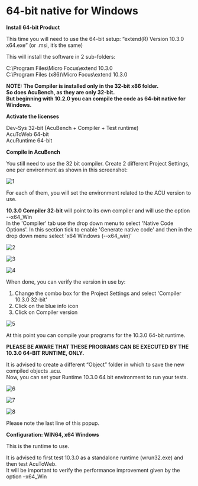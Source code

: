 # 64-bit native for Windows

**Install 64-bit Product**

This time you will need to use the 64-bit setup: “extend(R) Version 10.3.0 x64.exe” (or .msi, it’s the same)

This will install the software in 2 sub-folders:  

C:\Program Files\Micro Focus\extend 10.3.0  
C:\Program Files (x86)\Micro Focus\extend 10.3.0   

**NOTE: The Compiler is installed only in the 32-bit x86 folder.  
So does AcuBench, as they are only 32-bit.  
But beginning with 10.2.0 you can compile the code as 64-bit native for Windows.**  


**Activate the licenses**

Dev-Sys 32-bit (AcuBench + Compiler + Test runtime)  
AcuToWeb 64-bit  
AcuRuntime 64-bit  


**Compile in AcuBench**

You still need to use the 32 bit compiler. Create 2 different Project Settings, one per environment as shown in this screenshot:

![1](images/run64-1.png)

For each of them, you will set the environment related to the ACU version to use. 

**10.3.0 Compiler 32-bit** will point to its own compiler and will use the option --x64_Win  
In the 'Compiler' tab use the drop down menu to select 'Native Code Options'. In this section tick to enable 'Generate native code' and then in the drop down menu select 'x64 Windows (--x64_win)'  

![2](images/run64-2.png)

![3](images/run64-3.png)

![4](images/run64-4.png)

When done, you can verify the version in use by:  
1.	Change the combo box for the Project Settings and select 'Compiler 10.3.0 32-bit'
2.	Click on the blue info icon
3.	Click on Compiler version

![5](images/run64-5.png)

At this point you can compile your programs for the 10.3.0 64-bit runtime.  

**PLEASE BE AWARE THAT THESE PROGRAMS CAN BE EXECUTED BY THE 10.3.0 64-BIT RUNTIME, ONLY.**

It is advised to create a different “Object” folder in which to save the new compiled objects .acu.  
Now, you can set your Runtime 10.3.0 64 bit environment to run your tests.  

![6](images/run64-6.png)

![7](images/run64-7.png)

![8](images/run64-8.png)

Please note the last line of this popup.  

**Configuration: WIN64, x64 Windows**  

This is the runtime to use.  

It is advised to first test 10.3.0 as a standalone runtime (wrun32.exe) and then test AcuToWeb.  
It will be important to verify the performance improvement given by the option –x64_Win   
